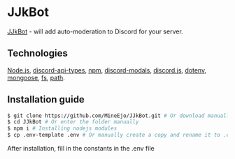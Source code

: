 # JJkBot
[JJkBot](https://discord.gg/h3BmdkMbmB) - will add auto-moderation to Discord for your server.

## Technologies
[Node.js](https://nodejs.org/en/), [discord-api-types](https://github.com/discordjs/discord-api-types), [npm](https://www.npmjs.com/), 
[discord-modals](https://github.com/Mateo-tem/discord-modals), [discord.js](https://discord.js.org/#/), [dotenv](https://github.com/motdotla/dotenv),
[mongoose](https://mongoosejs.com/), [fs](github.com/npm/security-holder), [path](https://github.com/jinder/path).

## Installation guide

```bash
$ git clone https://github.com/MineEjo/JJkBot.git # Or download manually
$ cd JJkBot # Or enter the folder manually
$ npm i # Installing nodejs modules
$ cp .env-template .env # Or manually create a copy and rename it to .env
```
After installation, fill in the constants in the .env file
